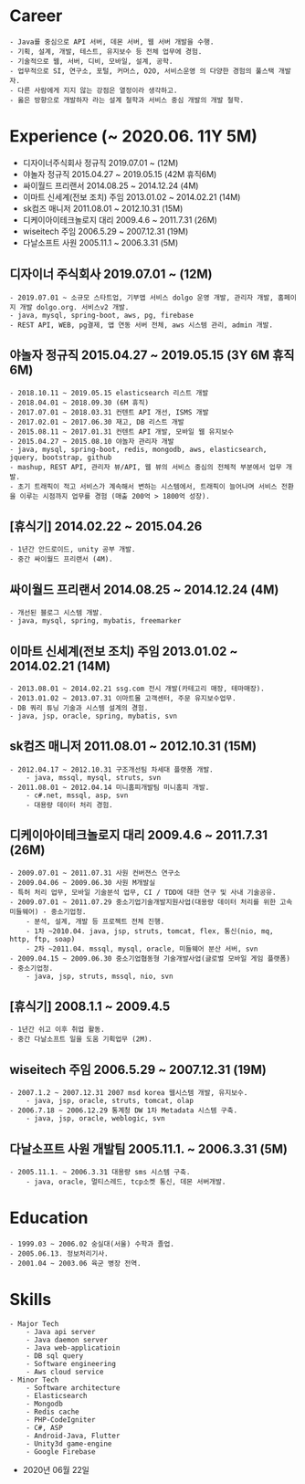 # Career

<!--
description = 정리자료
tag = personal, career
# Career
-->

    - Java를 중심으로 API 서버, 데몬 서버, 웹 서버 개발을 수행.
    - 기획, 설계, 개발, 테스트, 유지보수 등 전체 업무에 경험.
    - 기술적으로 웹, 서버, 디비, 모바일, 설계, 공학.
    - 업무적으로 SI, 연구소, 포털, 커머스, O2O, 서비스운영 의 다양한 경험의 풀스택 개발자.
    - 다른 사람에게 지지 않는 강점은 열정이라 생각하고.
    - 옳은 방향으로 개발하자 라는 설계 철학과 서비스 중심 개발의 개발 철학.

# Experience (~ 2020.06. 11Y 5M)
- 디자이너주식회사 정규직 2019.07.01 ~ (12M)
- 야놀자 정규직 2015.04.27 ~ 2019.05.15 (42M 휴직6M)
- 싸이월드 프리랜서 2014.08.25 ~ 2014.12.24 (4M)
- 이마트 신세계(전보 조치) 주임 2013.01.02 ~ 2014.02.21 (14M)
- sk컴즈 매니저 2011.08.01 ~ 2012.10.31 (15M)
- 디케이아이테크놀로지 대리 2009.4.6 ~ 2011.7.31 (26M)
- wiseitech 주임 2006.5.29 ~ 2007.12.31 (19M)
- 다날소프트 사원 2005.11.1 ~ 2006.3.31 (5M)

## 디자이너 주식회사 2019.07.01 ~ (12M)
    - 2019.07.01 ~ 소규모 스타트업, 기부앱 서비스 dolgo 운영 개발, 관리자 개발, 홈페이지 개발 dolgo.org. 서비스v2 개발.
    - java, mysql, spring-boot, aws, pg, firebase
    - REST API, WEB, pg결제, 앱 연동 서버 전체, aws 시스템 관리, admin 개발.

## 야놀자 정규직 2015.04.27 ~ 2019.05.15 (3Y 6M 휴직6M)
    - 2018.10.11 ~ 2019.05.15 elasticsearch 리스트 개발
    - 2018.04.01 ~ 2018.09.30 (6M 휴직)
    - 2017.07.01 ~ 2018.03.31 컨텐트 API 개선, ISMS 개발
    - 2017.02.01 ~ 2017.06.30 재고, DB 리스트 개발
    - 2015.08.11 ~ 2017.01.31 컨텐트 API 개발, 모바일 웹 유지보수
    - 2015.04.27 ~ 2015.08.10 야놀자 관리자 개발
    - java, mysql, spring-boot, redis, mongodb, aws, elasticsearch, jquery, bootstrap, github
    - mashup, REST API, 관리자 뷰/API, 웹 뷰의 서비스 중심의 전체적 부분에서 업무 개발.
    - 초기 트래픽이 적고 서비스가 계속해서 변하는 시스템에서, 트래픽이 늘어나며 서비스 전환을 이루는 시점까지 업무를 경험 (매출 200억 > 1800억 성장).

## [휴식기] 2014.02.22 ~ 2015.04.26
    - 1년간 안드로이드, unity 공부 개발.
    - 중간 싸이월드 프리랜서 (4M).

## 싸이월드 프리랜서 2014.08.25 ~ 2014.12.24 (4M)
    - 개선된 블로그 시스템 개발.
    - java, mysql, spring, mybatis, freemarker

## 이마트 신세계(전보 조치) 주임 2013.01.02 ~ 2014.02.21 (14M)
    - 2013.08.01 ~ 2014.02.21 ssg.com 전시 개발(카테고리 매장, 테마매장).
    - 2013.01.02 ~ 2013.07.31 이마트몰 고객센터, 주문 유지보수업무.
    - DB 쿼리 튜닝 기술과 시스템 설계의 경험.
    - java, jsp, oracle, spring, mybatis, svn

## sk컴즈 매니저 2011.08.01 ~ 2012.10.31 (15M)
    - 2012.04.17 ~ 2012.10.31 구조개선팀 차세대 플랫폼 개발.
        - java, mssql, mysql, struts, svn
    - 2011.08.01 ~ 2012.04.14 미니홈피개발팀 미니홈피 개발.
        - c#.net, mssql, asp, svn
        - 대용량 데이터 처리 경험.

## 디케이아이테크놀로지 대리 2009.4.6 ~ 2011.7.31 (26M)
    - 2009.07.01 ~ 2011.07.31 사원 컨버젼스 연구소
    - 2009.04.06 ~ 2009.06.30 사원 M개발실
    - 특허 처리 업무, 모바일 기술분석 업무, CI / TDD에 대한 연구 및 사내 기술공유.
    - 2009.07.01 ~ 2011.07.29 중소기업기술개발지원사업(대용량 데이터 처리를 위한 고속 미들웨어) - 중소기업청.
        - 분석, 설계, 개발 등 프로젝트 전체 진행.
        - 1차 ~2010.04. java, jsp, struts, tomcat, flex, 통신(nio, mq, http, ftp, soap)
        - 2차 ~2011.04. mssql, mysql, oracle, 미들웨어 분산 서버, svn
    - 2009.04.15 ~ 2009.06.30 중소기업협동형 기술개발사업(글로벌 모바일 게임 플랫폼) - 중소기업청.
        - java, jsp, struts, mssql, nio, svn

## [휴식기] 2008.1.1 ~ 2009.4.5
    - 1년간 쉬고 이후 취업 활동.
    - 중간 다날소프트 일을 도움 기획업무 (2M).

## wiseitech 주임 2006.5.29 ~ 2007.12.31 (19M)
    - 2007.1.2 ~ 2007.12.31 2007 msd korea 웹시스템 개발, 유지보수.
        - java, jsp, oracle, struts, tomcat, olap
    - 2006.7.18 ~ 2006.12.29 통계청 DW 1차 Metadata 시스템 구축.
        - java, jsp, oracle, weblogic, svn

## 다날소프트 사원 개발팀 2005.11.1. ~ 2006.3.31 (5M)
    - 2005.11.1. ~ 2006.3.31 대용량 sms 시스템 구축.
        - java, oracle, 멀티스레드, tcp소켓 통신, 데몬 서버개발.

# Education
    - 1999.03 ~ 2006.02 숭실대(서울) 수학과 졸업.
    - 2005.06.13. 정보처리기사.
    - 2001.04 ~ 2003.06 육군 병장 전역.

# Skills
    - Major Tech
        - Java api server
        - Java daemon server
        - Java web-applicatioin
        - DB sql query
        - Software engineering
        - Aws cloud service
    - Minor Tech
        - Software architecture
        - Elasticsearch
        - Mongodb
        - Redis cache
        - PHP-CodeIgniter
        - C#, ASP
        - Android-Java, Flutter
        - Unity3d game-engine
        - Google Firebase

- 2020년 06월 22일